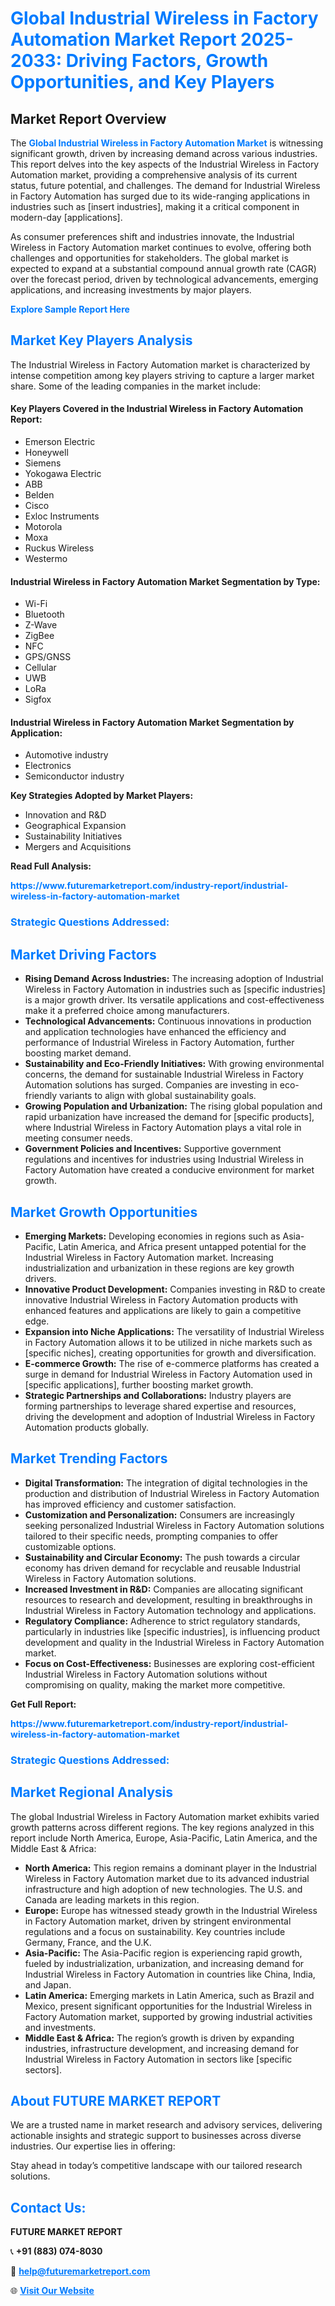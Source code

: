 <h1 style="color: #007BFF;">Global Industrial Wireless in Factory Automation Market Report 2025-2033: Driving Factors, Growth Opportunities, and Key Players</h1>

<section id="overview">
<h2>Market Report Overview</h2>
<p>The <a href="https://www.futuremarketreport.com/industry-report/industrial-wireless-in-factory-automation-market" style="color: #007BFF; text-decoration: none;"><strong>Global Industrial Wireless in Factory Automation Market</strong></a> is witnessing significant growth, driven by increasing demand across various industries. This report delves into the key aspects of the Industrial Wireless in Factory Automation market, providing a comprehensive analysis of its current status, future potential, and challenges. The demand for Industrial Wireless in Factory Automation has surged due to its wide-ranging applications in industries such as [insert industries], making it a critical component in modern-day [applications].</p>
<p>As consumer preferences shift and industries innovate, the Industrial Wireless in Factory Automation market continues to evolve, offering both challenges and opportunities for stakeholders. The global market is expected to expand at a substantial compound annual growth rate (CAGR) over the forecast period, driven by technological advancements, emerging applications, and increasing investments by major players.</p>
</section>

<section id="overview">
<p><a href="https://www.futuremarketreport.com/request-sample/reportId=63337" style="color: #007BFF; text-decoration: none;"><strong>Explore Sample Report Here</strong></a></p>
</section>

<section id="key-players">
<h2 style="color: #007BFF;">Market Key Players Analysis</h2>
<p>The Industrial Wireless in Factory Automation market is characterized by intense competition among key players striving to capture a larger market share. Some of the leading companies in the market include:</p>
<h4>Key Players Covered in the Industrial Wireless in Factory Automation Report:</h4>
<ul><li>Emerson Electric</li><li>Honeywell</li><li>Siemens</li><li>Yokogawa Electric</li><li>ABB</li><li>Belden</li><li>Cisco</li><li>Exloc Instruments</li><li>Motorola</li><li>Moxa</li><li>Ruckus Wireless</li><li>Westermo</li></ul>
<h4>Industrial Wireless in Factory Automation Market Segmentation by Type:</h4>
<ul><li>Wi-Fi</li><li>Bluetooth</li><li>Z-Wave</li><li>ZigBee</li><li>NFC</li><li>GPS/GNSS</li><li>Cellular</li><li>UWB</li><li>LoRa</li><li>Sigfox</li></ul>

<h4>Industrial Wireless in Factory Automation Market Segmentation by Application:</h4>
<ul><li>Automotive industry</li><li>Electronics</li><li>Semiconductor industry</li></ul>
<p><strong>Key Strategies Adopted by Market Players:</strong></p>
<ul>
<li>Innovation and R&D</li>
<li>Geographical Expansion</li>
<li>Sustainability Initiatives</li>
<li>Mergers and Acquisitions</li>
</ul>
</section>

<section>
<p><strong>Read Full Analysis: </strong></p><a href="https://www.futuremarketreport.com/industry-report/industrial-wireless-in-factory-automation-market" style="color: #007BFF; text-decoration: none;"><strong>https://www.futuremarketreport.com/industry-report/industrial-wireless-in-factory-automation-market</strong></a>
<h3 style="color: #007BFF;">Strategic Questions Addressed:</h3>
</section>

<section id="driving-factors">
<h2 style="color: #007BFF;">Market Driving Factors</h2>
<ul>
<li><strong>Rising Demand Across Industries:</strong> The increasing adoption of Industrial Wireless in Factory Automation in industries such as [specific industries] is a major growth driver. Its versatile applications and cost-effectiveness make it a preferred choice among manufacturers.</li>
<li><strong>Technological Advancements:</strong> Continuous innovations in production and application technologies have enhanced the efficiency and performance of Industrial Wireless in Factory Automation, further boosting market demand.</li>
<li><strong>Sustainability and Eco-Friendly Initiatives:</strong> With growing environmental concerns, the demand for sustainable Industrial Wireless in Factory Automation solutions has surged. Companies are investing in eco-friendly variants to align with global sustainability goals.</li>
<li><strong>Growing Population and Urbanization:</strong> The rising global population and rapid urbanization have increased the demand for [specific products], where Industrial Wireless in Factory Automation plays a vital role in meeting consumer needs.</li>
<li><strong>Government Policies and Incentives:</strong> Supportive government regulations and incentives for industries using Industrial Wireless in Factory Automation have created a conducive environment for market growth.</li>
</ul>
</section>

<section id="growth-opportunities">
<h2 style="color: #007BFF;">Market Growth Opportunities</h2>
<ul>
<li><strong>Emerging Markets:</strong> Developing economies in regions such as Asia-Pacific, Latin America, and Africa present untapped potential for the Industrial Wireless in Factory Automation market. Increasing industrialization and urbanization in these regions are key growth drivers.</li>
<li><strong>Innovative Product Development:</strong> Companies investing in R&D to create innovative Industrial Wireless in Factory Automation products with enhanced features and applications are likely to gain a competitive edge.</li>
<li><strong>Expansion into Niche Applications:</strong> The versatility of Industrial Wireless in Factory Automation allows it to be utilized in niche markets such as [specific niches], creating opportunities for growth and diversification.</li>
<li><strong>E-commerce Growth:</strong> The rise of e-commerce platforms has created a surge in demand for Industrial Wireless in Factory Automation used in [specific applications], further boosting market growth.</li>
<li><strong>Strategic Partnerships and Collaborations:</strong> Industry players are forming partnerships to leverage shared expertise and resources, driving the development and adoption of Industrial Wireless in Factory Automation products globally.</li>
</ul>
</section>

<section id="trending-factors">
<h2 style="color: #007BFF;">Market Trending Factors</h2>
<ul>
<li><strong>Digital Transformation:</strong> The integration of digital technologies in the production and distribution of Industrial Wireless in Factory Automation has improved efficiency and customer satisfaction.</li>
<li><strong>Customization and Personalization:</strong> Consumers are increasingly seeking personalized Industrial Wireless in Factory Automation solutions tailored to their specific needs, prompting companies to offer customizable options.</li>
<li><strong>Sustainability and Circular Economy:</strong> The push towards a circular economy has driven demand for recyclable and reusable Industrial Wireless in Factory Automation solutions.</li>
<li><strong>Increased Investment in R&D:</strong> Companies are allocating significant resources to research and development, resulting in breakthroughs in Industrial Wireless in Factory Automation technology and applications.</li>
<li><strong>Regulatory Compliance:</strong> Adherence to strict regulatory standards, particularly in industries like [specific industries], is influencing product development and quality in the Industrial Wireless in Factory Automation market.</li>
<li><strong>Focus on Cost-Effectiveness:</strong> Businesses are exploring cost-efficient Industrial Wireless in Factory Automation solutions without compromising on quality, making the market more competitive.</li>
</ul>
</section>

<section>
<p><strong>Get Full Report: </strong></p><a href="https://www.futuremarketreport.com/industry-report/industrial-wireless-in-factory-automation-market" style="color: #007BFF; text-decoration: none;"><strong>https://www.futuremarketreport.com/industry-report/industrial-wireless-in-factory-automation-market</strong></a>
<h3 style="color: #007BFF;">Strategic Questions Addressed:</h3>
</section>


<section id="regional-analysis">
<h2 style="color: #007BFF;">Market Regional Analysis</h2>
<p>The global Industrial Wireless in Factory Automation market exhibits varied growth patterns across different regions. The key regions analyzed in this report include North America, Europe, Asia-Pacific, Latin America, and the Middle East & Africa:</p>
<ul>
<li><strong>North America:</strong> This region remains a dominant player in the Industrial Wireless in Factory Automation market due to its advanced industrial infrastructure and high adoption of new technologies. The U.S. and Canada are leading markets in this region.</li>
<li><strong>Europe:</strong> Europe has witnessed steady growth in the Industrial Wireless in Factory Automation market, driven by stringent environmental regulations and a focus on sustainability. Key countries include Germany, France, and the U.K.</li>
<li><strong>Asia-Pacific:</strong> The Asia-Pacific region is experiencing rapid growth, fueled by industrialization, urbanization, and increasing demand for Industrial Wireless in Factory Automation in countries like China, India, and Japan.</li>
<li><strong>Latin America:</strong> Emerging markets in Latin America, such as Brazil and Mexico, present significant opportunities for the Industrial Wireless in Factory Automation market, supported by growing industrial activities and investments.</li>
<li><strong>Middle East & Africa:</strong> The region’s growth is driven by expanding industries, infrastructure development, and increasing demand for Industrial Wireless in Factory Automation in sectors like [specific sectors].</li>
</ul>
</section>

<footer>
<h2 style="color: #007BFF;">About FUTURE MARKET REPORT</h2>
<p>We are a trusted name in market research and advisory services, delivering actionable insights and strategic support to businesses across diverse industries. Our expertise lies in offering:</p>

<p>Stay ahead in today’s competitive landscape with our tailored research solutions.</p>

<h2 style="color: #007BFF;">Contact Us:</h2>
<p><strong>FUTURE MARKET REPORT</strong></p>
<p>📞 <strong>+91 (883) 074-8030</strong></p>
<p>📧 <strong><a href="mailto:help@futuremarketreport.com" style="color: #007BFF;">help@futuremarketreport.com</a></strong></p>
<p>🌐 <strong><a href="https://www.futuremarketreport.com/" style="color: #007BFF;">Visit Our Website</a></strong></p>
</footer>
